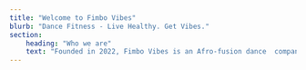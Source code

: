 ```yaml
---
title: "Welcome to Fimbo Vibes"
blurb: "Dance Fitness - Live Healthy. Get Vibes."
section:
    heading: "Who we are"
    text: "Founded in 2022, Fimbo Vibes is an Afro-fusion dance  company dedicated to promoting health and wellness in Kampala. We provide a diverse range of services, from daily gym sessions and bespoke corporate wellness programs to energising performances at marathons and charity events. With a team of seasoned instructors guiding our routines, we ensure participants achieve their fitness goals through engaging and effective workouts. Join the Fimbo Vibes family and work together towards a healthier, happier future."
---
```


